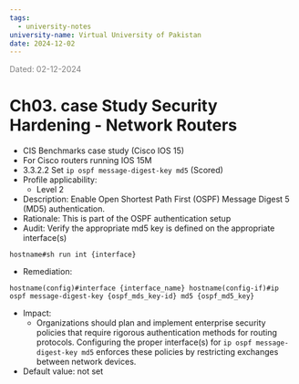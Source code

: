 ```yaml
---
tags:
  - university-notes
university-name: Virtual University of Pakistan
date: 2024-12-02
---
```


<span style="color: gray;">Dated: 02-12-2024</span>

# Ch03. case Study Security Hardening - Network Routers

- CIS Benchmarks case study (Cisco IOS 15)
- For Cisco routers running IOS 15M
- 3.3.2.2 Set `ip ospf message-digest-key md5` (Scored)
- Profile applicability:
    - Level 2
- Description: Enable Open Shortest Path First (OSPF) Message Digest 5 (MD5) authentication.
- Rationale: This is part of the OSPF authentication setup
- Audit: Verify the appropriate md5 key is defined on the appropriate interface(s)

```
hostname#sh run int {interface}
```

- Remediation:  

```
hostname(config)#interface {interface_name} hostname(config-if)#ip ospf message-digest-key {ospf_mds_key-id} md5 {ospf_md5_key}
```

- Impact:
    - Organizations should plan and implement enterprise security policies that require rigorous authentication methods for routing protocols. Configuring the proper interface(s) for `ip ospf message-digest-key md5` enforces these policies by restricting exchanges between network devices.
- Default value: not set